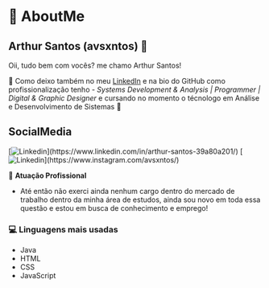 # 👤 AboutMe 

## Arthur Santos (avsxntos) 👋
Oii, tudo bem com vocês? me chamo Arthur Santos!

🌟 Como deixo também no meu [LinkedIn](https://www.linkedin.com/in/arthur-santos-39a80a201/) e na bio do GitHub 
como profissionalização tenho - *Systems Development & Analysis | Programmer | Digital & Graphic Designer* 
e cursando no momento o técnologo em Análise e Desenvolvimento de Sistemas 🌟

## SocialMedia
[![Linkedin](https://img.shields.io/badge/ArthurSantos-000?style=for-the-badge&logo=linkedin&logoColor=0E76A8~)](https://www.linkedin.com/in/arthur-santos-39a80a201/)
[![Linkedin](https://img.shields.io/badge/avsxntos-000?style=for-the-badge&logo=instagram&logoColor=0E76A8~)](https://www.instagram.com/avsxntos/)


📓 **Atuação Profissional**
- Até então não exerci ainda nenhum cargo dentro do mercado de trabalho dentro da minha área de estudos, ainda sou novo em toda essa questão e estou em busca de conhecimento e emprego!

### 💻 Linguagens mais usadas
- Java
- HTML 
- CSS 
- JavaScript
